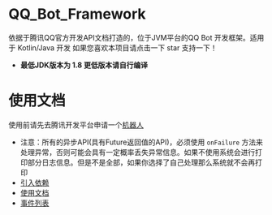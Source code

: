 # QQ_Bot_Framework

依据于腾讯QQ官方开发API文档打造的，位于JVM平台的QQ Bot 开发框架。适用于 Kotlin/Java 开发
如果您喜欢本项目请点击一下 star 支持一下！

* **最低JDK版本为 1.8 更低版本请自行编译**
# 使用文档

使用前请先去腾讯开发平台申请一个[机器人](https://q.qq.com/#/app/bot)

* 注意：所有的异步API(具有Future返回值的API)，必须使用 `onFailure` 方法来处理异常，否则可能会具有一定概率丢失异常信息。如果不使用系统会进行打印部分日志信息。但是不是全部，如果你选择了自己处理那么系统就不会再打印
* [引入依赖](docs%2Fdependent.md)
* [使用文档](docs%2Flogin.md)
* [事件列表](docs%2Fevents.md)
